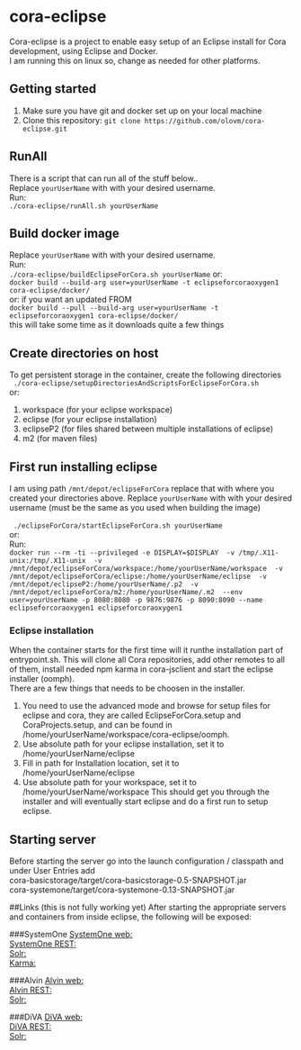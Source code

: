 # cora-eclipse
Cora-eclipse is a project to enable easy setup of an Eclipse install for Cora development, using Eclipse and Docker.</br>
I am running this on linux so, change as needed for other platforms.

## Getting started
1. Make sure you have git and docker set up on your local machine
2. Clone this repository: `git clone https://github.com/olovm/cora-eclipse.git`

## RunAll
There is a script that can run all of the stuff below.. </br>
Replace `yourUserName` with with your desired username.</br>
Run:</br>
`./cora-eclipse/runAll.sh yourUserName`

## Build docker image
Replace `yourUserName` with with your desired username.</br>
Run:</br>
`./cora-eclipse/buildEclipseForCora.sh yourUserName`
or:</br>
 `docker build --build-arg user=yourUserName -t eclipseforcoraoxygen1 cora-eclipse/docker/`</br>
or: if you want an updated FROM</br>
 `docker build --pull --build-arg user=yourUserName -t eclipseforcoraoxygen1 cora-eclipse/docker/`</br>
this will take some time as it downloads quite a few things



## Create directories on host 
To get persistent storage in the container, create the following directories</br>
` ./cora-eclipse/setupDirectoriesAndScriptsForEclipseForCora.sh`</br>
or:</br>
1. workspace (for your eclipse workspace)
2. eclipse (for your eclipse installation)
3. eclipseP2 (for files shared between multiple installations of eclipse)
4. m2 (for maven files)


## First run installing eclipse
I am using path `/mnt/depot/eclipseForCora` replace that with where you created your directories above.
Replace `yourUserName` with with your desired username (must be the same as you used when building the image)</br>
</br>
` ./eclipseForCora/startEclipseForCora.sh yourUserName`</br>
or:</br>
Run:</br>
`docker run --rm -ti --privileged -e DISPLAY=$DISPLAY 
-v /tmp/.X11-unix:/tmp/.X11-unix 
-v /mnt/depot/eclipseForCora/workspace:/home/yourUserName/workspace 
-v /mnt/depot/eclipseForCora/eclipse:/home/yourUserName/eclipse 
-v /mnt/depot/eclipseP2:/home/yourUserName/.p2 
-v /mnt/depot/eclipseForCora/m2:/home/yourUserName/.m2 
--env user=yourUserName -p 8080:8080 -p 9876:9876 -p 8090:8090 --name eclipseforcoraoxygen1 eclipseforcoraoxygen1`

### Eclipse installation
When the container starts for the first time will it runthe installation part of entrypoint.sh. This will
clone all Cora repositories, add other remotes to all of them, install needed npm karma in cora-jsclient and
start the eclipse installer (oomph). </br>
There are a few things that needs to be choosen in the installer. 

1. You need to use the advanced mode and
browse for setup files for eclipse and cora, they are called EclipseForCora.setup and CoraProjects.setup, and
can be found in /home/yourUserName/workspace/cora-eclipse/oomph. 
2. Use absolute path for your eclipse installation, set it to /home/yourUserName/eclipse
3. Fill in path for Installation location, set it to /home/yourUserName/eclipse
4. Use absolute path for your workspace, set it to /home/yourUserName/workspace
This should get you through the installer and will eventually start eclipse and do a first run to setup eclipse. 

## Starting server
Before starting the server go into the launch configuration / classpath and under User Entries add<br>
cora-basicstorage/target/cora-basicstorage-0.5-SNAPSHOT.jar<br>
cora-systemone/target/cora-systemone-0.13-SNAPSHOT.jar<br>

##Links
(this is not fully working yet)
After starting the appropriate servers and containers from inside eclipse, the following will be exposed:

###SystemOne
[SystemOne web:](http://localhost:8080/)<br>
[SystemOne REST:](http://localhost:8080/)<br>
[Solr:](http://localhost:8983/solr/)<br>
[Karma:](http://localhost:9876/)<br>

###Alvin
[Alvin web:](http://localhost:8081/)<br>
[Alvin REST:](http://localhost:8081/)<br>
[Solr:](http://localhost:8984/solr/)<br>

###DiVA
[DiVA web:](http://localhost:8082/)<br>
[DiVA REST:](http://localhost:8082/)<br>
[Solr:](http://localhost:8984/solr/)<br>

